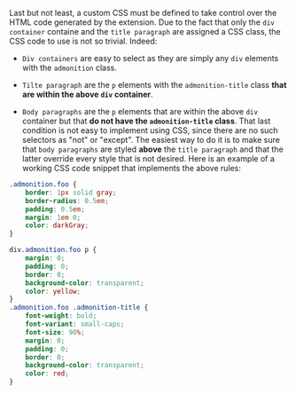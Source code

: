 <!-- markdownlint-disable MD041-->
Last but not least, a custom CSS must be defined to take control over the HTML code generated by the extension. Due to the fact that only the `div container` containe and the `title paragraph` are assigned a CSS class, the CSS code to use is not so trivial. Indeed:

- `Div containers` are easy to select as they are simply any `div` elements with the `admonition` class.

- `Tilte paragraph` are the `p` elements with the `admonition-title` class **that are within the above `div` container**.

- `Body paragraphs` are the `p` elements that are within the above `div` container but that **do not have the `admonition-title` class**. That last condition is not easy to implement using CSS, since there are no such selectors as "not" or "except". The easiest way to do it is to make sure that `body paragraphs` are styled **above** the `title paragraph` and that the latter override every style that is not desired. Here is an example of a working CSS code snippet that implements the above rules:

```css
.admonition.foo {
    border: 1px solid gray;
    border-radius: 0.5em;
    padding: 0.5em;
    margin: 1em 0;
    color: darkGray;
}

div.admonition.foo p {
    margin: 0;
    padding: 0;
    border: 0;
    background-color: transparent;
    color: yellow;
}
.admonition.foo .admonition-title {
    font-weight: bold;
    font-variant: small-caps;
    font-size: 90%;
    margin: 0;
    padding: 0;
    border: 0;
    background-color: transparent;
    color: red;
}
```

<!-- markdownlint-enable MD041-->
